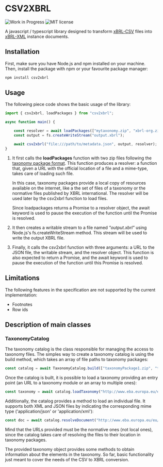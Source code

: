 # CSV2XBRL
<p>
    <img src="https://img.shields.io/badge/status-Work%20in%20Progress-orange" alt="Work in Progress" />
    <img src="https://img.shields.io/badge/license-MIT-purple.svg" alt="MIT license" />
</p>

A javascript / typescript library designed to transform [xBRL-CSV](https://www.xbrl.org/Specification/xbrl-csv/REC-2021-10-13+errata-2023-04-19/xbrl-csv-REC-2021-10-13+corrected-errata-2023-04-19.html#sec-table-templates) files into [xBRL-XML](https://www.xbrl.org/Specification/XBRL-2.1/REC-2003-12-31/XBRL-2.1-REC-2003-12-31+corrected-errata-2013-02-20.html) instance documents. 

## Installation

First, make sure you have Node.js and npm installed on your machine. Then, install the package with npm or your favourite package manager:

```bash
npm install csv2xbrl
```

## Usage
The following piece code shows the basic usage of the library:

```typescript
import { csv2xbrl, loadPackages } from "csv2xbrl";

async function main() {

    const resolver = await loadPackages(["mytaxonomy.zip", "xbrl-org.zip"]);
    const output = fs.createWriteStream("output.xbrl");

    await csv2xbrl("file:///path/to/metadata.json", output, resolver);
}

```

1. It first calls the **loadPackages** function with two zip files following the [taxonomy package format](https://www.xbrl.org/Specification/taxonomy-package/REC-2016-04-19/taxonomy-package-REC-2016-04-19.html). This function produces a resolver: a function that, given a URL with the official location of a file and a mime-type, takes care of loading such file. 
   
   In this case, taxonomy packages provide a local copy of resources available on the internet, like a the set of files of a taxonomy or the normative files published by XBRL international. The resolver will be used later by the csv2xbrl function to load files. 
   
   Since loadpackages returns a Promise to a resolver object, the await keyword is used to pause the execution of the function until the Promise is resolved.

2. It then creates a writable stream to a file named *"output.xbrl"* using Node.js's fs.createWriteStream method. This stream will be used to write the output XBRL file.


3. Finally, it calls the csv2xbrl function with three arguments: a URL to the JSON file, the writable stream, and the resolver object. This function is also expected to return a Promise, and the await keyword is used to pause the execution of the function until this Promise is resolved.

## Limitations

The following features in the specification are not supported by the current implementation:
- Footnotes
- Row ids

## Description of main classes
### TaxonomyCatalog
The taxonomy catalog is the class responsible for managing the access to taxonomy files. The simples way to create a taxonomy catalog is using the build method, which takes an array of file paths to taxonomy packages:
```js
const catalog = await TaxonomyCatalog.build(["taxonomyPackage1.zip", "taxonomyPackage2.zip"]);
```

Once the catalog is built, it is possible to load a taxonomy providing an entry point (an URL to a taxonomy module or an array to multiple ones):
```js
const taxonomy = await catalog.loadTaxonomy("http://www.eba.europa.eu/eu/fr/xbrl/crr/fws/mrel/its-006-2020/2024-02-29/mod/mrel_tlac.xsd");
```

Additionally, the catalog provides a method to load an individual file. It supports both XML and JSON files by indicating the corresponding mime type ('application/json' or 'application/xml'):
```js
const doc = await catalog.resolveDocument("http://www.eba.europa.eu/eu/fr/xbrl/crr/fws/mrel/its-006-2020/2024-02-29/tab/m_01.00/m_01.00.json", "application/json")
```

Mind that the URLs provided must be the normative ones (not local ones), since the catalog takes care of resolving the files to their location in taxonomy packages.

The provided taxonomy object provides some methods to obtain information about the elements in the taxonomy. So far, basic functionality just meant to cover the needs of the CSV to XBRL conversion.

